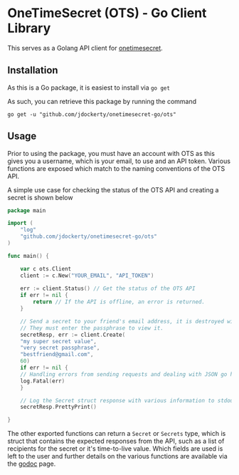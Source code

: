 # OneTimeSecret (OTS) - Go Client Library

This serves as a Golang API client for [onetimesecret](https://onetimesecret.com/).

## Installation

As this is a Go package, it is easiest to install via `go get`

As such, you can retrieve this package by running the command

    go get -u "github.com/jdockerty/onetimesecret-go/ots"

## Usage

Prior to using the package, you must have an account with OTS as this gives you a username, which is your email, to use and an API token. Various functions are exposed which match to the naming conventions of the OTS API.

A simple use case for checking the status of the OTS API and creating a secret is shown below
```go
package main

import (
    "log"
    "github.com/jdockerty/onetimesecret-go/ots"
)

func main() {

    var c ots.Client
    client := c.New("YOUR_EMAIL", "API_TOKEN")
    
    err := client.Status() // Get the status of the OTS API
    if err != nil {
        return // If the API is offline, an error is returned.
    }

    // Send a secret to your friend's email address, it is destroyed within 60 seconds. 
    // They must enter the passphrase to view it.
    secretResp, err := client.Create(
	"my super secret value", 
	"very secret passphrase", 
	"bestfriend@gmail.com",
	60)
    if err != nil {
	// Handling errors from sending requests and dealing with JSON go here
	log.Fatal(err) 
	}

    // Log the Secret struct response with various information to stdout in an easy to read format.
    secretResp.PrettyPrint()

}
```


The other exported functions can return a `Secret` or `Secrets` type, which is struct that contains the expected responses from the API, such as a list of recipients for the secret or it's time-to-live value. Which fields are used is left to the user and further details on the various functions are available via the [godoc](https://godoc.org/github.com/jdockerty/onetimesecret-go/ots) page.
